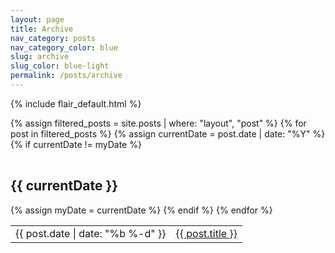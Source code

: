 ```yaml
---
layout: page
title: Archive
nav_category: posts
nav_category_color: blue
slug: archive
slug_color: blue-light
permalink: /posts/archive
---
```


{% include flair_default.html %}

<section class="archive-post-list">
  <table>
  {% assign filtered_posts = site.posts | where: "layout", "post" %}
  {% for post in filtered_posts %}
    {% assign currentDate = post.date | date: "%Y" %}
    {% if currentDate != myDate %}
      </table>
      <h2>{{ currentDate }}</h2>
      <table class="archive-list">
      {% assign myDate = currentDate %}
    {% endif %}
    <tr>
      <td class="date-text">{{ post.date | date: "%b %-d" }}</td>
      <td><a href="{{ post.url }}">{{ post.title }}</a></td>
    </tr>
  {% endfor %}
  </table>
</section>
